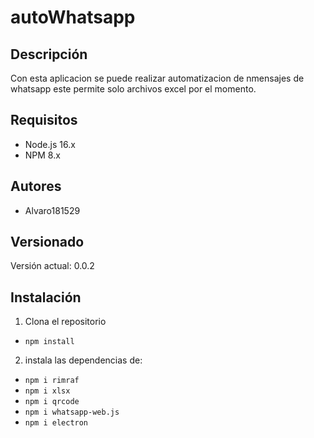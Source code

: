 ﻿# autoWhatsapp
## Descripción

Con esta aplicacion se puede realizar automatizacion de nmensajes de whatsapp este permite solo archivos excel por el momento.

## Requisitos

* Node.js 16.x
* NPM 8.x

## Autores

* Alvaro181529

## Versionado

Versión actual: 0.0.2

## Instalación

1. Clona el repositorio
* `npm install`
2. instala las dependencias de:
* `npm i rimraf`
* `npm i xlsx`
* `npm i qrcode` 
* `npm i whatsapp-web.js`
* `npm i electron`

